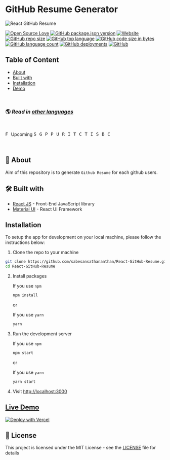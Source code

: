 # GitHub Resume Generator

![React GitHub Resume](./src/assets/readme/screenshot.png)

[![Open Source Love](https://firstcontributions.github.io/open-source-badges/badges/open-source-v1/open-source.svg)](https://github.com/sabesansathananthan/React-GitHub-Resume) [![GitHub package.json version](https://img.shields.io/github/package-json/v/sabesansathananthan/React-GitHub-Resume?color=ff69b4)](https://react-github-resume.vercel.app/) [![Website](https://img.shields.io/website?down_color=critical&up_color=blueviolet&url=https%3A%2F%2Freact-github-resume.vercel.app%2F)](https://react-github-resume.vercel.app/) [![GitHub repo size](https://img.shields.io/github/repo-size/sabesansathananthan/React-GitHub-Resume)](https://github.com/sabesansathananthan/React-GitHub-Resume) [![GitHub top language](https://img.shields.io/github/languages/top/sabesansathananthan/React-GitHub-Resume?color=yellow)](https://github.com/sabesansathananthan/React-GitHub-Resume/search?l=JavaScript&type=code) [![GitHub code size in bytes](https://img.shields.io/github/languages/code-size/sabesansathananthan/React-GitHub-Resume?color=lightgrey)](https://github.com/sabesansathananthan/React-GitHub-Resume/tree/master/src) [![GitHub language count](https://img.shields.io/github/languages/count/sabesansathananthan/React-GitHub-Resume?color=orange)](https://github.com/sabesansathananthan/React-GitHub-Resume) [![GitHub deployments](https://img.shields.io/github/deployments/sabesansathananthan/React-GitHub-Resume/Production)](https://github.com/sabesansathananthan/React-GitHub-Resume/deployments) [![GitHub](https://img.shields.io/github/license/sabesansathananthan/React-GitHub-Resume?color=9cf)](./LICENSE)

## Table of Content

- [About](#about)
- [Built with](#built-with)
- [Installation](#installation)
- [Demo](#live-demo)

<br>

### 🌎 _Read in [other languages](./translations/Translations.md)_

<br>

<kbd>[<img title="French" alt="French" src="https://cdn.staticaly.com/gh/hjnilsson/country-flags/master/svg/fr.svg" height="14">](./translations/README.fr.md)</kbd> Upcoming
<kbd>[<img title="Spanish" alt="Spanish" src="https://cdn.staticaly.com/gh/hjnilsson/country-flags/master/svg/es.svg" height="14">](./translations/README.es.md)</kbd>
<kbd>[<img title="German" alt="German" src="https://cdn.staticaly.com/gh/hjnilsson/country-flags/master/svg/de.svg" height="14">](./translations/README.de.md)</kbd>
<kbd>[<img title="Portuguese (Brasil)" alt="Portuguese (Brasil)" src="https://cdn.staticaly.com/gh/hjnilsson/country-flags/master/svg/br.svg" height="14">](./translations/README.pt_br.md)</kbd>
<kbd>[<img title="Polish" alt="Polish" src="https://cdn.staticaly.com/gh/hjnilsson/country-flags/master/svg/pl.svg" height="14">](./translations/README.pl.md)</kbd>
<kbd>[<img title="Ukrainian" alt="Ukrainian" src="https://cdn.staticaly.com/gh/hjnilsson/country-flags/master/svg/ua.svg" height="14">](./translations/README.uk.md)</kbd>
<kbd>[<img title="Russian" alt="Russian" src="https://cdn.staticaly.com/gh/hjnilsson/country-flags/master/svg/ru.svg" height="14">](./translations/README.ru.md)</kbd>
<kbd>[<img title="Italian" alt="Italian" src="https://cdn.staticaly.com/gh/hjnilsson/country-flags/master/svg/it.svg" height="14">](./translations/README.it.md)</kbd>
<kbd>[<img title="Telugu" alt="Telugu" src="https://cdn.staticaly.com/gh/hjnilsson/country-flags/master/svg/in.svg" height="14">](./translations/README.te.md)</kbd>
<kbd>[<img title="Czech" alt="Czech" src="https://cdn.staticaly.com/gh/hjnilsson/country-flags/master/svg/cz.svg" height="14">](./translations/README.cs.md)</kbd>
<kbd>[<img title="Tamil" alt="Tamil" src="https://cdn.staticaly.com/gh/hjnilsson/country-flags/master/svg/lk.svg" height="14">](./translations/README.ta.md)</kbd>
<kbd>[<img title="Indonesian" alt="Indonesian" src="https://cdn.staticaly.com/gh/hjnilsson/country-flags/master/svg/id.svg" height="14">](./translations/README.id.md)</kbd>
<kbd>[<img title="Sinhala" alt="Sinhala" src="https://cdn.staticaly.com/gh/hjnilsson/country-flags/master/svg/lk.svg" height="14">](./translations/README.si.md)</kbd>
<kbd>[<img title="Bulgarian" alt="Bulgarian" src="https://cdn.staticaly.com/gh/hjnilsson/country-flags/master/svg/bg.svg" height="14">](./translations/README.bg.md)</kbd>
<kbd>[<img title="Chinese" alt="Chinese" src="https://cdn.staticaly.com/gh/hjnilsson/country-flags/master/svg/cn.svg" height="14">](./translations/README.zh.md)</kbd>

<br>

<h2 id='about'>🤔 About</h2>

Aim of this repository is to generate `Github Resume` for each github users.

<h2 id='built-with'>🛠️ Built with</h2>

- [React JS](https://reactjs.org/) - Front-End JavaScript library
- [Material UI](https://material-ui.com/) - React UI Framework

<h2 id='installation'>Installation</h2>

To setup the app for development on your local machine, please follow the instructions below:

1. Clone the repo to your machine

```bash
git clone https://github.com/sabesansathananthan/React-GitHub-Resume.git
cd React-GitHub-Resume
```

2. Install packages

   If you use `npm`

   ```bash
   npm install
   ```

   or

   If you use `yarn`

   ```bash
   yarn
   ```

3. Run the development server

   If you use `npm`

   ```bash
   npm start
   ```

   or

   If you use `yarn`

   ```bash
   yarn start
   ```

4. Visit <http://localhost:3000>

<h2 id='live-demo'><a href="https://react-github-resume.vercel.app/">Live Demo</a></h2>

[![Deploy with Vercel](https://vercel.com/button)](https://vercel.com/new/git/external?repository-url=https://github.com/sabesansathananthan/React-GitHub-Resume)

## 📄 License

This project is licensed under the MIT License - see the [LICENSE](./LICENSE) file for details
